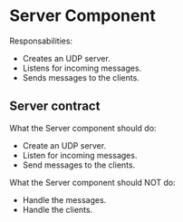 # Server Component

Responsabilities:
- Creates an UDP server.
- Listens for incoming messages.
- Sends messages to the clients.


## Server contract

What the Server component should do:
- Create an UDP server.
- Listen for incoming messages.
- Send messages to the clients.

What the Server component should NOT do:
- Handle the messages.
- Handle the clients.
